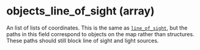 # objects_line_of_sight (array)

An list of lists of coordinates. This is the same as [`line_of_sight`][line_of_sight], but the paths in this field correspond to objects on the map rather than structures. These paths should still block line of sight and light sources.

[line_of_sight]: line_of_sight.md